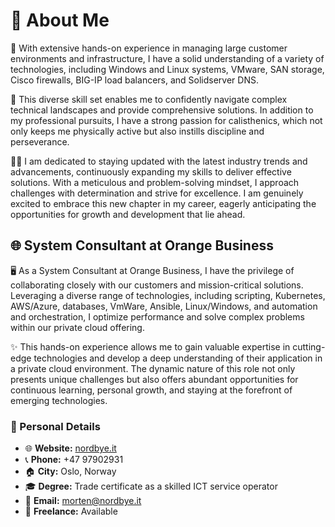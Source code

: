# 🚀 About Me

🔭 With extensive hands-on experience in managing large customer environments and infrastructure, I have a solid understanding of a variety of technologies, including Windows and Linux systems, VMware, SAN storage, Cisco firewalls, BIG-IP load balancers, and Solidserver DNS. 

🌱 This diverse skill set enables me to confidently navigate complex technical landscapes and provide comprehensive solutions. In addition to my professional pursuits, I have a strong passion for calisthenics, which not only keeps me physically active but also instills discipline and perseverance.

👨‍💻 I am dedicated to staying updated with the latest industry trends and advancements, continuously expanding my skills to deliver effective solutions. With a meticulous and problem-solving mindset, I approach challenges with determination and strive for excellence. I am genuinely excited to embrace this new chapter in my career, eagerly anticipating the opportunities for growth and development that lie ahead.

## 🌐 System Consultant at Orange Business

🖥️ As a System Consultant at Orange Business, I have the privilege of collaborating closely with our customers and mission-critical solutions. Leveraging a diverse range of technologies, including scripting, Kubernetes, AWS/Azure, databases, VmWare, Ansible, Linux/Windows, and automation and orchestration, I optimize performance and solve complex problems within our private cloud offering. 

✨ This hands-on experience allows me to gain valuable expertise in cutting-edge technologies and develop a deep understanding of their application in a private cloud environment. The dynamic nature of this role not only presents unique challenges but also offers abundant opportunities for continuous learning, personal growth, and staying at the forefront of emerging technologies.

### 📌 Personal Details

- 🌐 **Website:** [nordbye.it](https://nordbye.it)
- 📞 **Phone:** +47 97902931
- 🏠 **City:** Oslo, Norway
- 🎓 **Degree:** Trade certificate as a skilled ICT service operator
- 📧 **Email:** [morten@nordbye.it](mailto:morten@nordbye.it)
- 💼 **Freelance:** Available
